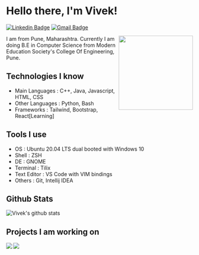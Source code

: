 <h1>Hello there, I'm Vivek!</h1>

[![Linkedin Badge](https://img.shields.io/badge/-LinkedIn-blue?style=flat-square&logo=Linkedin&logoColor=white&link=https://www.linkedin.com/in/seong-yun-byeon-8183a8113/)](https://www.linkedin.com/in/vivekalhat)
[![Gmail Badge](https://img.shields.io/badge/Gmail-d14836?style=flat-square&logo=Gmail&logoColor=white&link=mailto:vivekalhat14@gmail.com)](mailto:vivekalhat14@gmail.com)

<img align='right' src='https://media2.giphy.com/media/du3J3cXyzhj75IOgvA/giphy.gif' width='200"'>

I am from Pune, Maharashtra. Currently I am doing B.E in Computer Science from Modern Education Society's College Of Engineering, Pune.

## Technologies I know

- Main Languages : C++, Java, Javascript, HTML, CSS
- Other Languages : Python, Bash
- Frameworks : Tailwind, Bootstrap, React[Learning]

## Tools I use

- OS : Ubuntu 20.04 LTS dual booted with Windows 10
- Shell : ZSH
- DE : GNOME
- Terminal : Tilix
- Text Editor : VS Code with VIM bindings
- Others : Git, Intellij IDEA

## Github Stats

![Vivek's github stats](https://github-readme-stats.vercel.app/api?username=VivekAlhat&hide=["stars"]&show_icons=true&title_color=fff&icon_color=79ff97&text_color=9f9f9f&bg_color=151515)


## Projects I am working on

<a href="https://github.com/VivekAlhat/Git-Colorizer">
  <img align="left" src="https://github-readme-stats.vercel.app/api/pin/?username=VivekAlhat&repo=Git-Colorizer" />
</a>
<a href="https://github.com/VivekAlhat/massacre">
  <img align="left" src="https://github-readme-stats.vercel.app/api/pin/?username=VivekAlhat&repo=massacre" />
</a>
